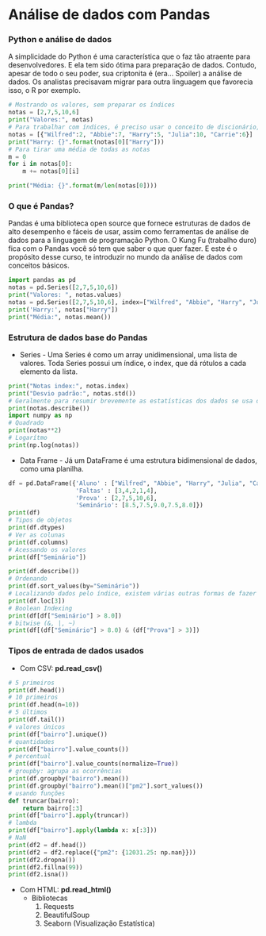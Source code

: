 # Análise de dados com Pandas

### Python e análise de dados
A simplicidade do Python é uma característica que o faz tão atraente para desenvolvedores. E ela tem sido ótima para preparação de dados. Contudo, apesar de todo o seu poder, sua criptonita é (era… Spoiler) a análise de dados. Os analistas precisavam migrar para outra linguagem que favorecia isso, o R por exemplo.
``` python
# Mostrando os valores, sem preparar os índices
notas = [2,7,5,10,6]
print("Valores:", notas)
# Para trabalhar com índices, é preciso usar o conceito de discionário, além disso o acesso a uma chave que nos interessa depende do índice do discionário.
notas = [{"Wilfred":2, "Abbie":7, "Harry":5, "Julia":10, "Carrie":6}]
print("Harry: {}".format(notas[0]["Harry"]))
# Para tirar uma média de todas as notas
m = 0
for i in notas[0]:
    m += notas[0][i]

print("Média: {}".format(m/len(notas[0])))
```

### O que é Pandas?
Pandas é uma biblioteca open source que fornece estruturas de dados de alto desempenho e fáceis de usar, assim como ferramentas de análise de dados para a linguagem de programação Python. O Kung Fu (trabalho duro) fica com o Pandas você só tem que saber o que quer fazer. E este é o propósito desse curso, te introduzir no mundo da análise de dados com conceitos básicos.

``` python
import pandas as pd
notas = pd.Series([2,7,5,10,6])
print("Valores: ", notas.values)
notas = pd.Series([2,7,5,10,6], index=["Wilfred", "Abbie", "Harry", "Julia", "Carrie"])
print('Harry:', notas["Harry"])
print("Média:", notas.mean())
```

### Estrutura de dados base do Pandas
* Series - Uma Series é como um array unidimensional, uma lista de valores. Toda Series possui um índice, o index, que dá rótulos a cada elemento da lista. 
``` python
print("Notas index:", notas.index)
print("Desvio padrão:", notas.std())
# Geralmente para resumir brevemente as estatísticas dos dados se usa o .describe()
print(notas.describe())
import numpy as np
# Quadrado
print(notas**2)
# Logarítmo
print(np.log(notas))
```
* Data Frame - Já um DataFrame é uma estrutura bidimensional de dados, como uma planilha.
``` python
df = pd.DataFrame({'Aluno' : ["Wilfred", "Abbie", "Harry", "Julia", "Carrie"],
                   'Faltas' : [3,4,2,1,4],
                   'Prova' : [2,7,5,10,6],
                   'Seminário': [8.5,7.5,9.0,7.5,8.0]})
print(df)
# Tipos de objetos
print(df.dtypes)
# Ver as colunas
print(df.columns)
# Acessando os valores
print(df["Seminário"])

print(df.describe())
# Ordenando
print(df.sort_values(by="Seminário"))
# Localizando dados pelo índice, existem várias outras formas de fazer isso
print(df.loc[3])
# Boolean Indexing
print(df[df["Seminário"] > 8.0])
# bitwise (&, |, ~)
print(df[(df["Seminário"] > 8.0) & (df["Prova"] > 3)])
```

### Tipos de entrada de dados usados

* Com CSV: **pd.read_csv()**
``` python
# 5 primeiros
print(df.head())
# 10 primeiros
print(df.head(n=10))
# 5 últimos
print(df.tail())
# valores únicos
print(df["bairro"].unique())
# quantidades
print(df["bairro"].value_counts())
# percentual
print(df["bairro"].value_counts(normalize=True))
# groupby: agrupa as ocorrências
print(df.groupby("bairro").mean())
print(df.groupby("bairro").mean()["pm2"].sort_values())
# usando funções
def truncar(bairro):
    return bairro[:3]
print(df["bairro"].apply(truncar))
# lambda
print(df["bairro"].apply(lambda x: x[:3]))
# NaN
print(df2 = df.head())
print(df2 = df2.replace({"pm2": {12031.25: np.nan}}))
print(df2.dropna())
print(df2.fillna(99))
print(df2.isna())
```

* Com HTML: **pd.read_html()**
  * Bibliotecas
    1. Requests
    2. BeautifulSoup
    3. Seaborn (Visualização Estatística)